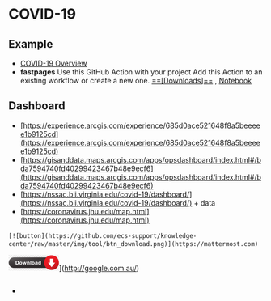 
#  COVID-19


## Example

- [COVID-19 Overview](https://covid19dashboards.com/covid-overview/)
- **fastpages** Use this GitHub Action with your project Add this Action to an existing workflow or create a new one. [==\[Downloads\]==](https://github.com/fastai/fastpages#colab-binder-and-github-badges) , [Notebook](https://github.com/pratapvardhan/notebooks/blob/master/covid19/covid19-overview.ipynb)

## Dashboard
- [https://experience.arcgis.com/experience/685d0ace521648f8a5beeeee1b9125cd](https://experience.arcgis.com/experience/685d0ace521648f8a5beeeee1b9125cd)
- [https://gisanddata.maps.arcgis.com/apps/opsdashboard/index.html#/bda7594740fd40299423467b48e9ecf6](https://gisanddata.maps.arcgis.com/apps/opsdashboard/index.html#/bda7594740fd40299423467b48e9ecf6)
- [https://nssac.bii.virginia.edu/covid-19/dashboard/](https://nssac.bii.virginia.edu/covid-19/dashboard/) + data
- [https://coronavirus.jhu.edu/map.html](https://coronavirus.jhu.edu/map.html)

```
[![button](https://github.com/ecs-support/knowledge-center/raw/master/img/tool/btn_download.png)](https://mattermost.com)

```
![Foo](https://github.com/ecs-support/knowledge-center/raw/master/img/tool/btn_download.png)](http://google.com.au/)
```
```
- 

<!--stackedit_data:
eyJoaXN0b3J5IjpbLTE2OTgwMzk2NTIsMTUxNDU2MTc1MCwtMT
c1MjE0ODQyMCwxMTM5MjkzNzgsMjM3OTk1MDU0XX0=
-->